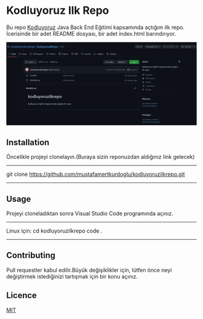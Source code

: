 # Kodluyoruz Ilk Repo
Bu repo [Kodluyoruz](https://www.kodluyoruz.org/) Java Back End Eğitimi kapsamında açtığım ilk repo. İcerisinde bir adet README dosyası, bir adet index.html barındırıyor.

![pic]( https://github.com/mustafamertkurdoglu/kodluyoruzilkrepo/blob/main/2022-09-12.png)

## Installation
Öncelikle projeyi clonelayın.(Buraya sizin reponuzdan aldığınız link gelecek)

------

git clone https://github.com/mustafamertkurdoglu/kodluyoruzilkrepo.git

----------

## Usage
Projeyi cloneladıktan sonra Visual Studio Code programında açınız.

----
Linux için:
cd kodluyoruzilkrepo
code .

-----
## Contributing
Pull requestler kabul edilir.Büyük değişiklikler için, lütfen önce neyi değiştirmek istediğinizi tartışmak için bir konu açınız.
## Licence
[MIT](https://choosealicense.com/licenses/mit/)


